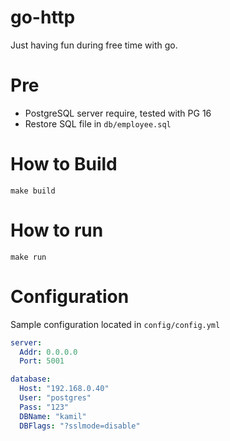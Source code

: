 # go-http


Just having fun during free time with go.


# Pre

- PostgreSQL server require, tested with PG 16
- Restore SQL file in `db/employee.sql`

# How to Build

```
make build
```

# How to run

```
make run
```

# Configuration

Sample configuration located in `config/config.yml`

```yaml
server:
  Addr: 0.0.0.0
  Port: 5001

database:
  Host: "192.168.0.40"
  User: "postgres"
  Pass: "123"
  DBName: "kamil"
  DBFlags: "?sslmode=disable"
```

